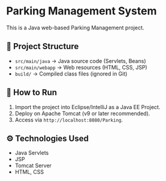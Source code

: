 # Parking Management System

This is a Java web-based Parking Management project.

## 📂 Project Structure
- `src/main/java` → Java source code (Servlets, Beans)
- `src/main/webapp` → Web resources (HTML, CSS, JSP)
- `build/` → Compiled class files (ignored in Git)

## 🚀 How to Run
1. Import the project into Eclipse/IntelliJ as a Java EE Project.
2. Deploy on Apache Tomcat (v9 or later recommended).
3. Access via `http://localhost:8080/Parking`.

## ⚙️ Technologies Used
- Java Servlets
- JSP
- Tomcat Server
- HTML, CSS
